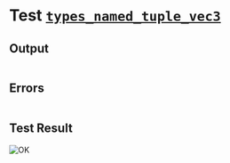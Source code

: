 # Test [`types_named_tuple_vec3`](../doc/types/named_tuple.md#L56)

## Output

```,plain
```

## Errors

```,plain
```

## Test Result

![OK](../doc/types/.test/types_named_tuple_vec3.png)
